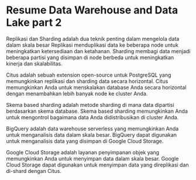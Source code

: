# Resume Data Warehouse and Data Lake part 2

Replikasi dan Sharding adalah dua teknik penting dalam mengelola data dalam skala besar Replikasi menduplikasi data ke beberapa node untuk meningkatkan ketersediaan dan ketahanan. Sharding membagi data menjadi beberapa partisi yang disimpan di node berbeda untuk meningkatkan kinerja dan skalabilitas.

Citus adalah sebuah extension open-source untuk PostgreSQL yang memungkinkan replikasi dan sharding data secara horizontal. Citus memungkinkan Anda untuk menskalakan database Anda secara horizontal dengan menambahkan lebih banyak node ke cluster Anda.

Skema based sharding adalah metode sharding di mana data dipartisi berdasarkan skema database. Skema based sharding memungkinkan Anda untuk mengontrol bagaimana data Anda didistribusikan di cluster Anda.

BigQuery adalah data warehouse serverless yang memungkinkan Anda untuk menganalisis data dalam skala besar. BigQuery dapat digunakan untuk menganalisis data yang disimpan di Google Cloud Storage.

Google Cloud Storage adalah layanan penyimpanan objek yang memungkinkan Anda untuk menyimpan data dalam skala besar. Google Cloud Storage dapat digunakan untuk menyimpan data yang direplikasi dan di-shard dengan Citus.